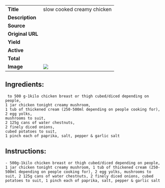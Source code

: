 | | |
| ----------- | ----------- |
| **Title** | slow cooked creamy chicken |
| **Description** |  |
| **Source** |  |
| **Original URL** |  |
| **Yield** |  |
| **Active** |  |
| **Total** |  |
| **Image** | ![](https://cdn2.pepperplate.com/recipes/36ae9e80f64843d6b6282d7574b0c34e.jpg) |

## Ingredients:
	 to 500 g-1kilo chicken breast or thigh cubed/diced depending on people,
	1 jar chicken tonight creamy mushroom,
	1 tub of thickened cream (250-500ml depending on people cooking for),
	2 egg yolks,
	mushrooms to suit,
	2 125g cans of water chestnuts,
	2 finely diced onions,
	cubed potatoes to suit,
	1 pinch each of paprika, salt, pepper & garlic salt

## Instructions:
	- 500g-1kilo chicken breast or thigh cubed/diced depending on people, 1 jar chicken tonight creamy mushroom, 1 tub of thickened cream (250-500ml depending on people cooking for), 2 egg yolks, mushrooms to suit, 2 125g cans of water chestnuts, 2 finely diced onions, cubed potatoes to suit, 1 pinch each of paprika, salt, pepper & garlic salt

